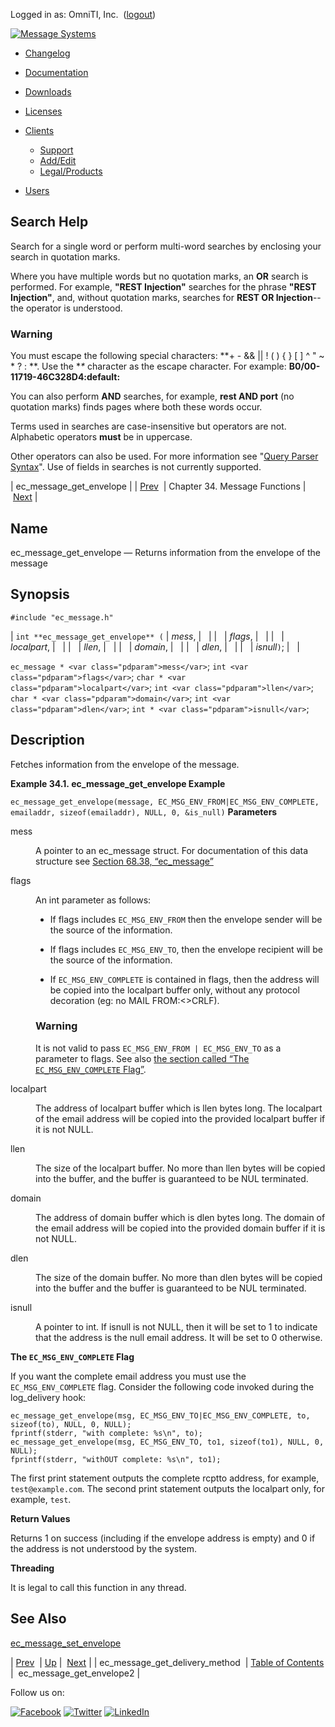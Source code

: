 Logged in as: OmniTI, Inc.  ([logout](https://support.messagesystems.com/logout.php))

[![Message Systems](https://support.messagesystems.com/images/ms-white205.png)](https://support.messagesystems.com/start.php) 

*   [Changelog](https://support.messagesystems.com/start.php?show=changelog)
*   [Documentation](https://support.messagesystems.com/docs/)
*   [Downloads](https://support.messagesystems.com/start.php)

*   [Licenses](https://support.messagesystems.com/license_summary.php)
*   <a href="">Clients</a>
    *   [Support](https://support.messagesystems.com/cs.php)
    *   [Add/Edit](https://support.messagesystems.com/edit_client.php)
    *   [Legal/Products](https://support.messagesystems.com/edit_products.php)
*   [Users](https://support.messagesystems.com/edit_customer.php)

## Search Help

Search for a single word or perform multi-word searches by enclosing your search in quotation marks.

Where you have multiple words but no quotation marks, an **OR** search is performed. For example, **"REST Injection"** searches for the phrase **"REST Injection"**, and, without quotation marks, searches for **REST OR Injection**--the operator is understood.

### Warning

You must escape the following special characters: **+ - && || ! ( ) { } [ ] ^ " ~ * ? : \**. Use the **\** character as the escape character. For example: **B0/00-11719-46C328D4\:default\:**

You can also perform **AND** searches, for example, **rest AND port** (no quotation marks) finds pages where both these words occur.

Terms used in searches are case-insensitive but operators are not. Alphabetic operators **must** be in uppercase.

Other operators can also be used. For more information see "[Query Parser Syntax](https://lucene.apache.org/core/old_versioned_docs/versions/3_0_0/queryparsersyntax.html)". Use of fields in searches is not currently supported.

| ec_message_get_envelope |
| [Prev](apis.ec_message_get_delivery_method.php)  | Chapter 34. Message Functions |  [Next](apis.ec_message_get_envelope2.php) |

<a name="apis.ec_message_get_envelope"></a>
## Name

ec_message_get_envelope — Returns information from the envelope of the message

## Synopsis

`#include "ec_message.h"`

| `int **ec_message_get_envelope** (` | <var class="pdparam">mess</var>, |   |
|   | <var class="pdparam">flags</var>, |   |
|   | <var class="pdparam">localpart</var>, |   |
|   | <var class="pdparam">llen</var>, |   |
|   | <var class="pdparam">domain</var>, |   |
|   | <var class="pdparam">dlen</var>, |   |
|   | <var class="pdparam">isnull</var>`)`; |   |

`ec_message * <var class="pdparam">mess</var>`;
`int <var class="pdparam">flags</var>`;
`char * <var class="pdparam">localpart</var>`;
`int <var class="pdparam">llen</var>`;
`char * <var class="pdparam">domain</var>`;
`int <var class="pdparam">dlen</var>`;
`int * <var class="pdparam">isnull</var>`;<a name="idp28278928"></a>
## Description

Fetches information from the envelope of the message.

<a name="idp28280160"></a>

**Example 34.1. ec_message_get_envelope Example**

`ec_message_get_envelope(message, EC_MSG_ENV_FROM|EC_MSG_ENV_COMPLETE, emailaddr, sizeof(emailaddr), NULL, 0, &is_null)`
**Parameters**

<dl class="variablelist">

<dt>mess</dt>

<dd>

A pointer to an ec_message struct. For documentation of this data structure see [Section 68.38, “ec_message”](structs.ec_message.php "68.38. ec_message")

</dd>

<dt>flags</dt>

<dd>

An int parameter as follows:

*   If flags includes `EC_MSG_ENV_FROM` then the envelope sender will be the source of the information.

*   If flags includes `EC_MSG_ENV_TO`, then the envelope recipient will be the source of the information.

*   If `EC_MSG_ENV_COMPLETE` is contained in flags, then the address will be copied into the localpart buffer only, without any protocol decoration (eg: no MAIL FROM:<>CRLF).

### Warning

It is not valid to pass `EC_MSG_ENV_FROM | EC_MSG_ENV_TO` as a parameter to flags. See also [the section called “The `EC_MSG_ENV_COMPLETE` Flag”](apis.ec_message_get_envelope.php#apis.ec_message_get_envelope.complete "The EC_MSG_ENV_COMPLETE Flag").

</dd>

<dt>localpart</dt>

<dd>

The address of localpart buffer which is llen bytes long. The localpart of the email address will be copied into the provided localpart buffer if it is not NULL.

</dd>

<dt>llen</dt>

<dd>

The size of the localpart buffer. No more than llen bytes will be copied into the buffer, and the buffer is guaranteed to be NUL terminated.

</dd>

<dt>domain</dt>

<dd>

The address of domain buffer which is dlen bytes long. The domain of the email address will be copied into the provided domain buffer if it is not NULL.

</dd>

<dt>dlen</dt>

<dd>

The size of the domain buffer. No more than dlen bytes will be copied into the buffer and the buffer is guaranteed to be NUL terminated.

</dd>

<dt>isnull</dt>

<dd>

A pointer to int. If isnull is not NULL, then it will be set to 1 to indicate that the address is the null email address. It will be set to 0 otherwise.

</dd>

</dl>

**The `EC_MSG_ENV_COMPLETE` Flag**

If you want the complete email address you must use the `EC_MSG_ENV_COMPLETE` flag. Consider the following code invoked during the log_delivery hook:

```
ec_message_get_envelope(msg, EC_MSG_ENV_TO|EC_MSG_ENV_COMPLETE, to, sizeof(to), NULL, 0, NULL);
fprintf(stderr, "with complete: %s\n", to);
ec_message_get_envelope(msg, EC_MSG_ENV_TO, to1, sizeof(to1), NULL, 0, NULL);
fprintf(stderr, "withOUT complete: %s\n", to1);
```

The first print statement outputs the complete rcptto address, for example, `test@example.com`. The second print statement outputs the localpart only, for example, `test`.

**Return Values**

Returns 1 on success (including if the envelope address is empty) and 0 if the address is not understood by the system.

**Threading**

It is legal to call this function in any thread.

<a name="idp28310912"></a>
## See Also

[ec_message_set_envelope](apis.ec_message_set_envelope.php "ec_message_set_envelope")

| [Prev](apis.ec_message_get_delivery_method.php)  | [Up](ec_message.php) |  [Next](apis.ec_message_get_envelope2.php) |
| ec_message_get_delivery_method  | [Table of Contents](index.php) |  ec_message_get_envelope2 |

Follow us on:

[![Facebook](https://support.messagesystems.com/images/icon-facebook.png)](http://www.facebook.com/messagesystems) [![Twitter](https://support.messagesystems.com/images/icon-twitter.png)](http://twitter.com/#!/MessageSystems) [![LinkedIn](https://support.messagesystems.com/images/icon-linkedin.png)](http://www.linkedin.com/company/message-systems)
